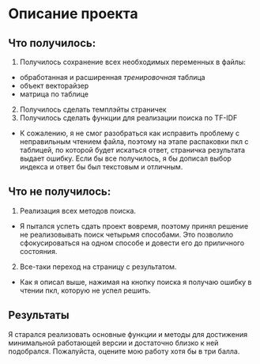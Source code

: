 # Описание проекта
## Что получилось:
1. Получилось сохранение всех необходимых переменных в файлы:
  - обработанная и расширенная _тренировочная_ таблица 
  - объект векторайзер 
  - матрица по таблице
 2. Получилось сделать темплэйты страничек 
 3. Получилось сделать функции для реализации поиска по TF-IDF
  - К сожалению, я не смог разобраться как исправить проблему с неправильным чтением файла, поэтому на этапе распаковки пкл с таблицей, по которой будет искаться ответ, страничка результата выдает ошибку. Если бы все получилось, я бы дописал выбор индекса и ответ бы был текстовым и отличным.
## Что не получилось:
 1. Реализация всех методов поиска. 
 - Я пытался успеть сдать проект вовремя, поэтому принял решение не реализовывать поиск четырьмя способами. Это позволило сфокусироваться на одном способе и довести его до приличного состояния.
 2. Все-таки переход на страницу с результатом.
 - Как я описал выше, нажимая на кнопку поиска я получаю ошибку в чтении пкл, которую не успел решить.
 ## Результаты
 Я старался реализовать основные функции и методы для достижения минимальной работающей версии и достаточно близко к ней подобрался. Пожалуйста, оцените мою работу хотя бы в три балла. 
